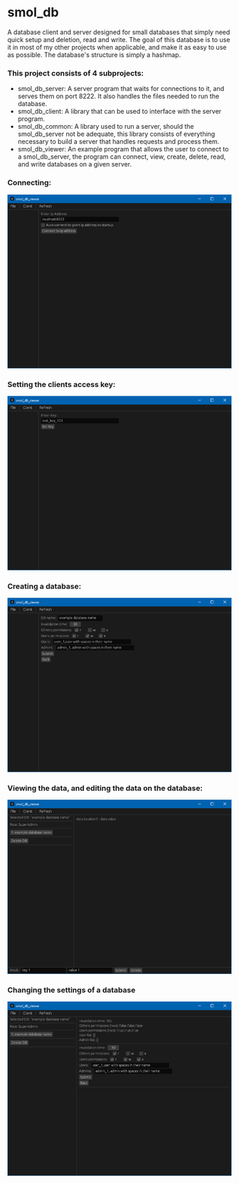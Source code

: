 # smol_db
A database client and server designed for small databases that simply need quick setup and deletion, read and write.
The goal of this database is to use it in most of my other projects when applicable, and make it as easy to use as possible. The database's structure is simply a hashmap.

### This project consists of 4 subprojects:
- smol_db_server:
A server program that waits for connections to it, and serves them on port 8222. It also handles the files needed to run the database.
- smol_db_client: 
A library that can be used to interface with the server program.
- smol_db_common:
A library used to run a server, should the smol_db_server not be adequate, this library consists of everything necessary to build a server that handles requests and process them.
- smol_db_viewer:
An example program that allows the user to connect to a smol_db_server, the program can connect, view, create, delete, read, and write databases on a given server.

### Connecting:
![Image of connecting to a database using the viewing application](https://raw.githubusercontent.com/CoryRobertson/smol_db/main/images/viewer_connect.png)
### Setting the clients access key:
![Image of setting the key of the client in the viewing application](https://raw.githubusercontent.com/CoryRobertson/smol_db/main/images/viewer_set_key.png)
### Creating a database:
![Image of creating a database using the viewing application](https://raw.githubusercontent.com/CoryRobertson/smol_db/main/images/viewer_create_db.png)
### Viewing the data, and editing the data on the database:
![Image of viewing the data on the database, and also writing to it, using the viewing application](https://raw.githubusercontent.com/CoryRobertson/smol_db/main/images/viewer_data_viewing.png)
### Changing the settings of a database
![Image of changing the database settings using the viewing application](https://raw.githubusercontent.com/CoryRobertson/smol_db/main/images/viewer_db_settings.png)
